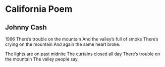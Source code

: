 # California Poem
## Johnny Cash
1966
There’s trouble on the mountain
And the valley’s full of smoke
There’s crying on the mountain
And again the same heart broke.

The lights are on past midnite
The curtains closed all day
There’s trouble on the mountain
The valley people say.